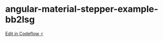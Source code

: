 # angular-material-stepper-example-bb2lsg

[Edit in Codeflow ⚡️](https://stackblitz.com/~/github.com/rahuldalvi05/angular-material-stepper-example-bb2lsg)